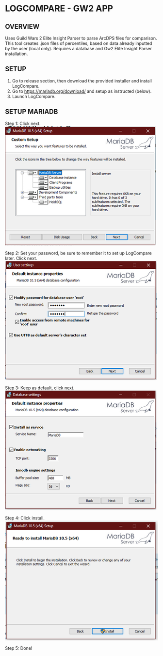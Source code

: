 # LOGCOMPARE - GW2 APP

## OVERVIEW

Uses Guild Wars 2 Elite Insight Parser to parse ArcDPS files for comparison. 
This tool creates .json files of percentiles, based on data already inputted by the user (local only).
Requires a database and Gw2 Elite Insight Parser installation.

## SETUP

1. Go to release section, then download the provided installer and install LogCompare.
2. Go to https://mariadb.org/download/ and setup as instructed (below).
3. Launch LogCompare. 

## SETUP MARIADB
Step 1: Click next. ![Step1](./data/assets/step1.png)

Step 2: Set your password, be sure to remember it to set up LogCompare later. Click next. ![Step2](./data/assets/step2.png)

Step 3: Keep as default, click next. ![Step3](./data/assets/step3.png)

Step 4: Click install. ![Step4](./data/assets/step4.png)

Step 5: Done!